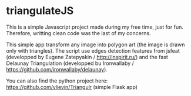 # triangulateJS

This is a simple Javascript project made during my free time, just for fun. Therefore, writting clean code was the last of my concerns.

This simple app transform any image into polygon art (the image is drawn only with triangles).
The script use edges detection features from jsfeat (developped by Eugene Zatepyakin / http://inspirit.ru/) and the fast Delaunay Triangulation (developped bu Ironwallaby / https://github.com/ironwallaby/delaunay).

You can also find the python project here: https://github.com/vlievin/Triangulr (simple Flask app)
